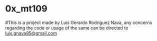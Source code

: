 # 0x_mt109

#This is a project made by Luis Gerardo Rodriguez Nava, any concerns regarding the code or usage of the same can be directed to luis.gnava85@gmail.com
